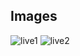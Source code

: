 ## Images
![live1](https://github.com/user-attachments/assets/b599ee03-a59e-43f3-b6ce-bb4501d1b1fc)
![live2](https://github.com/user-attachments/assets/f1d1f9e8-33e0-4843-af2c-9d2b669abaf4)
